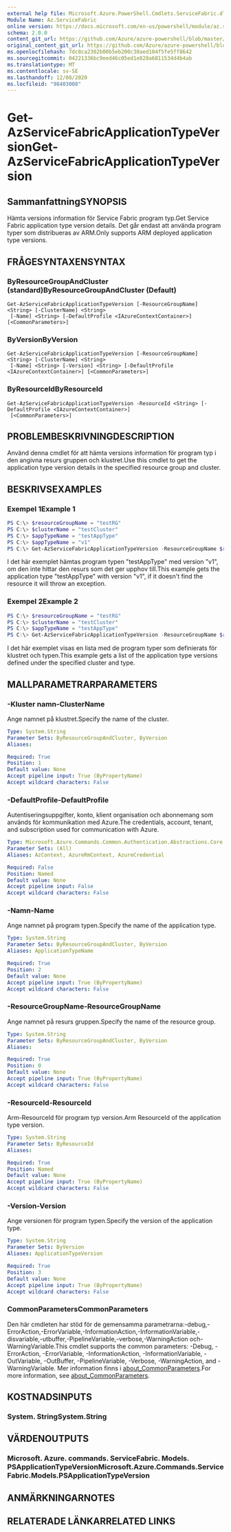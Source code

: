 ```yaml
---
external help file: Microsoft.Azure.PowerShell.Cmdlets.ServiceFabric.dll-Help.xml
Module Name: Az.ServiceFabric
online version: https://docs.microsoft.com/en-us/powershell/module/az.servicefabric/get-azservicefabricapplicationtypeversion
schema: 2.0.0
content_git_url: https://github.com/Azure/azure-powershell/blob/master/src/ServiceFabric/ServiceFabric/help/Get-AzServiceFabricApplicationTypeVersion.md
original_content_git_url: https://github.com/Azure/azure-powershell/blob/master/src/ServiceFabric/ServiceFabric/help/Get-AzServiceFabricApplicationTypeVersion.md
ms.openlocfilehash: 7dc8ca2302b00b5eb200c30aed104f5fe5ff8642
ms.sourcegitcommit: 04221336bc9eed46c05ed1e828a6811534d4b4ab
ms.translationtype: MT
ms.contentlocale: sv-SE
ms.lasthandoff: 12/08/2020
ms.locfileid: "98403008"
---
```

# <span data-ttu-id="f9207-101">Get-AzServiceFabricApplicationTypeVersion</span><span class="sxs-lookup"><span data-stu-id="f9207-101">Get-AzServiceFabricApplicationTypeVersion</span></span>

## <span data-ttu-id="f9207-102">Sammanfattning</span><span class="sxs-lookup"><span data-stu-id="f9207-102">SYNOPSIS</span></span>
<span data-ttu-id="f9207-103">Hämta versions information för Service Fabric program typ.</span><span class="sxs-lookup"><span data-stu-id="f9207-103">Get Service Fabric application type version details.</span></span> <span data-ttu-id="f9207-104">Det går endast att använda program typer som distribueras av ARM.</span><span class="sxs-lookup"><span data-stu-id="f9207-104">Only supports ARM deployed application type versions.</span></span>

## <span data-ttu-id="f9207-105">FRÅGESYNTAXEN</span><span class="sxs-lookup"><span data-stu-id="f9207-105">SYNTAX</span></span>

### <span data-ttu-id="f9207-106">ByResourceGroupAndCluster (standard)</span><span class="sxs-lookup"><span data-stu-id="f9207-106">ByResourceGroupAndCluster (Default)</span></span>
```
Get-AzServiceFabricApplicationTypeVersion [-ResourceGroupName] <String> [-ClusterName] <String>
 [-Name] <String> [-DefaultProfile <IAzureContextContainer>] [<CommonParameters>]
```

### <span data-ttu-id="f9207-107">ByVersion</span><span class="sxs-lookup"><span data-stu-id="f9207-107">ByVersion</span></span>
```
Get-AzServiceFabricApplicationTypeVersion [-ResourceGroupName] <String> [-ClusterName] <String>
 [-Name] <String> [-Version] <String> [-DefaultProfile <IAzureContextContainer>] [<CommonParameters>]
```

### <span data-ttu-id="f9207-108">ByResourceId</span><span class="sxs-lookup"><span data-stu-id="f9207-108">ByResourceId</span></span>
```
Get-AzServiceFabricApplicationTypeVersion -ResourceId <String> [-DefaultProfile <IAzureContextContainer>]
 [<CommonParameters>]
```

## <span data-ttu-id="f9207-109">PROBLEMBESKRIVNING</span><span class="sxs-lookup"><span data-stu-id="f9207-109">DESCRIPTION</span></span>
<span data-ttu-id="f9207-110">Använd denna cmdlet för att hämta versions information för program typ i den angivna resurs gruppen och klustret.</span><span class="sxs-lookup"><span data-stu-id="f9207-110">Use this cmdlet to get the application type version details in the specified resource group and cluster.</span></span>

## <span data-ttu-id="f9207-111">BESKRIVS</span><span class="sxs-lookup"><span data-stu-id="f9207-111">EXAMPLES</span></span>

### <span data-ttu-id="f9207-112">Exempel 1</span><span class="sxs-lookup"><span data-stu-id="f9207-112">Example 1</span></span>
```powershell
PS C:\> $resourceGroupName = "testRG"
PS C:\> $clusterName = "testCluster"
PS C:\> $appTypeName = "testAppType"
PS C:\> $appTypeName = "v1"
PS C:\> Get-AzServiceFabricApplicationTypeVersion -ResourceGroupName $resourceGroupName -ClusterName $clusterName -Name $appTypeName -Version
```

<span data-ttu-id="f9207-113">I det här exemplet hämtas program typen "testAppType" med version "v1", om den inte hittar den resurs som det ger upphov till.</span><span class="sxs-lookup"><span data-stu-id="f9207-113">This example gets the application type "testAppType" with version "v1", if it doesn't find the resource it will throw an exception.</span></span>

### <span data-ttu-id="f9207-114">Exempel 2</span><span class="sxs-lookup"><span data-stu-id="f9207-114">Example 2</span></span>
```powershell
PS C:\> $resourceGroupName = "testRG"
PS C:\> $clusterName = "testCluster"
PS C:\> $appTypeName = "testAppType"
PS C:\> Get-AzServiceFabricApplicationTypeVersion -ResourceGroupName $resourceGroupName -ClusterName $clusterName -Name $appTypeName
```

<span data-ttu-id="f9207-115">I det här exemplet visas en lista med de program typer som definierats för klustret och typen.</span><span class="sxs-lookup"><span data-stu-id="f9207-115">This example gets a list of the application type versions defined under the specified cluster and type.</span></span>

## <span data-ttu-id="f9207-116">MALLPARAMETRAR</span><span class="sxs-lookup"><span data-stu-id="f9207-116">PARAMETERS</span></span>

### <span data-ttu-id="f9207-117">-Kluster namn</span><span class="sxs-lookup"><span data-stu-id="f9207-117">-ClusterName</span></span>
<span data-ttu-id="f9207-118">Ange namnet på klustret.</span><span class="sxs-lookup"><span data-stu-id="f9207-118">Specify the name of the cluster.</span></span>

```yaml
Type: System.String
Parameter Sets: ByResourceGroupAndCluster, ByVersion
Aliases:

Required: True
Position: 1
Default value: None
Accept pipeline input: True (ByPropertyName)
Accept wildcard characters: False
```

### <span data-ttu-id="f9207-119">-DefaultProfile</span><span class="sxs-lookup"><span data-stu-id="f9207-119">-DefaultProfile</span></span>
<span data-ttu-id="f9207-120">Autentiseringsuppgifter, konto, klient organisation och abonnemang som används för kommunikation med Azure.</span><span class="sxs-lookup"><span data-stu-id="f9207-120">The credentials, account, tenant, and subscription used for communication with Azure.</span></span>

```yaml
Type: Microsoft.Azure.Commands.Common.Authentication.Abstractions.Core.IAzureContextContainer
Parameter Sets: (All)
Aliases: AzContext, AzureRmContext, AzureCredential

Required: False
Position: Named
Default value: None
Accept pipeline input: False
Accept wildcard characters: False
```

### <span data-ttu-id="f9207-121">-Namn</span><span class="sxs-lookup"><span data-stu-id="f9207-121">-Name</span></span>
<span data-ttu-id="f9207-122">Ange namnet på program typen.</span><span class="sxs-lookup"><span data-stu-id="f9207-122">Specify the name of the application type.</span></span>

```yaml
Type: System.String
Parameter Sets: ByResourceGroupAndCluster, ByVersion
Aliases: ApplicationTypeName

Required: True
Position: 2
Default value: None
Accept pipeline input: True (ByPropertyName)
Accept wildcard characters: False
```

### <span data-ttu-id="f9207-123">-ResourceGroupName</span><span class="sxs-lookup"><span data-stu-id="f9207-123">-ResourceGroupName</span></span>
<span data-ttu-id="f9207-124">Ange namnet på resurs gruppen.</span><span class="sxs-lookup"><span data-stu-id="f9207-124">Specify the name of the resource group.</span></span>

```yaml
Type: System.String
Parameter Sets: ByResourceGroupAndCluster, ByVersion
Aliases:

Required: True
Position: 0
Default value: None
Accept pipeline input: True (ByPropertyName)
Accept wildcard characters: False
```

### <span data-ttu-id="f9207-125">-ResourceId</span><span class="sxs-lookup"><span data-stu-id="f9207-125">-ResourceId</span></span>
<span data-ttu-id="f9207-126">Arm-ResourceId för program typ version.</span><span class="sxs-lookup"><span data-stu-id="f9207-126">Arm ResourceId of the application type version.</span></span>

```yaml
Type: System.String
Parameter Sets: ByResourceId
Aliases:

Required: True
Position: Named
Default value: None
Accept pipeline input: True (ByPropertyName)
Accept wildcard characters: False
```

### <span data-ttu-id="f9207-127">-Version</span><span class="sxs-lookup"><span data-stu-id="f9207-127">-Version</span></span>
<span data-ttu-id="f9207-128">Ange versionen för program typen.</span><span class="sxs-lookup"><span data-stu-id="f9207-128">Specify the version of the application type.</span></span>

```yaml
Type: System.String
Parameter Sets: ByVersion
Aliases: ApplicationTypeVersion

Required: True
Position: 3
Default value: None
Accept pipeline input: True (ByPropertyName)
Accept wildcard characters: False
```

### <span data-ttu-id="f9207-129">CommonParameters</span><span class="sxs-lookup"><span data-stu-id="f9207-129">CommonParameters</span></span>
<span data-ttu-id="f9207-130">Den här cmdleten har stöd för de gemensamma parametrarna:-debug,-ErrorAction,-ErrorVariable,-InformationAction,-InformationVariable,-disvariable,-utbuffer,-PipelineVariable,-verbose,-WarningAction och-WarningVariable.</span><span class="sxs-lookup"><span data-stu-id="f9207-130">This cmdlet supports the common parameters: -Debug, -ErrorAction, -ErrorVariable, -InformationAction, -InformationVariable, -OutVariable, -OutBuffer, -PipelineVariable, -Verbose, -WarningAction, and -WarningVariable.</span></span> <span data-ttu-id="f9207-131">Mer information finns i [about_CommonParameters](http://go.microsoft.com/fwlink/?LinkID=113216).</span><span class="sxs-lookup"><span data-stu-id="f9207-131">For more information, see [about_CommonParameters](http://go.microsoft.com/fwlink/?LinkID=113216).</span></span>

## <span data-ttu-id="f9207-132">KOSTNADS</span><span class="sxs-lookup"><span data-stu-id="f9207-132">INPUTS</span></span>

### <span data-ttu-id="f9207-133">System. String</span><span class="sxs-lookup"><span data-stu-id="f9207-133">System.String</span></span>

## <span data-ttu-id="f9207-134">VÄRDEN</span><span class="sxs-lookup"><span data-stu-id="f9207-134">OUTPUTS</span></span>

### <span data-ttu-id="f9207-135">Microsoft. Azure. commands. ServiceFabric. Models. PSApplicationTypeVersion</span><span class="sxs-lookup"><span data-stu-id="f9207-135">Microsoft.Azure.Commands.ServiceFabric.Models.PSApplicationTypeVersion</span></span>

## <span data-ttu-id="f9207-136">ANMÄRKNINGAR</span><span class="sxs-lookup"><span data-stu-id="f9207-136">NOTES</span></span>

## <span data-ttu-id="f9207-137">RELATERADE LÄNKAR</span><span class="sxs-lookup"><span data-stu-id="f9207-137">RELATED LINKS</span></span>
